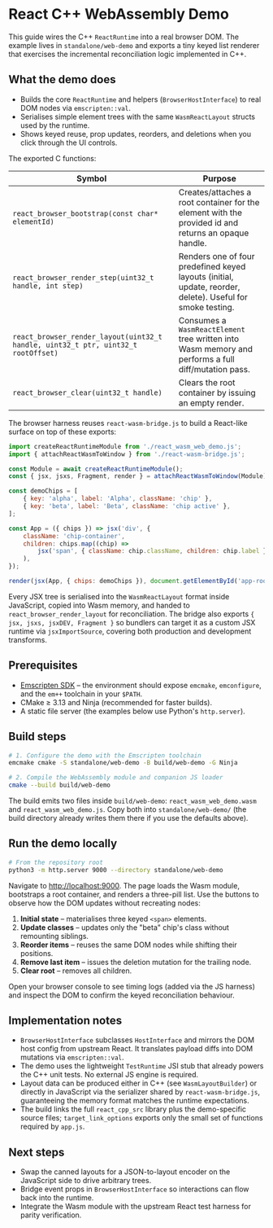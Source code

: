 # React C++ WebAssembly Demo

This guide wires the C++ `ReactRuntime` into a real browser DOM. The example lives in `standalone/web-demo` and exports a tiny keyed list renderer that exercises the incremental reconciliation logic implemented in C++.

## What the demo does

* Builds the core `ReactRuntime` and helpers (`BrowserHostInterface`) to real DOM nodes via `emscripten::val`.
* Serialises simple element trees with the same `WasmReactLayout` structs used by the runtime.
* Shows keyed reuse, prop updates, reorders, and deletions when you click through the UI controls.

The exported C functions:

| Symbol | Purpose |
| - | - |
| `react_browser_bootstrap(const char* elementId)` | Creates/attaches a root container for the element with the provided id and returns an opaque handle. |
| `react_browser_render_step(uint32_t handle, int step)` | Renders one of four predefined keyed layouts (initial, update, reorder, delete). Useful for smoke testing. |
| `react_browser_render_layout(uint32_t handle, uint32_t ptr, uint32_t rootOffset)` | Consumes a `WasmReactElement` tree written into Wasm memory and performs a full diff/mutation pass. |
| `react_browser_clear(uint32_t handle)` | Clears the root container by issuing an empty render. |

The browser harness reuses `react-wasm-bridge.js` to build a React-like surface on top of these exports:

```js
import createReactRuntimeModule from './react_wasm_web_demo.js';
import { attachReactWasmToWindow } from './react-wasm-bridge.js';

const Module = await createReactRuntimeModule();
const { jsx, jsxs, Fragment, render } = attachReactWasmToWindow(Module);

const demoChips = [
	{ key: 'alpha', label: 'Alpha', className: 'chip' },
	{ key: 'beta', label: 'Beta', className: 'chip active' },
];

const App = ({ chips }) => jsx('div', {
	className: 'chip-container',
	children: chips.map((chip) =>
		jsx('span', { className: chip.className, children: chip.label }, chip.key),
	),
});

render(jsx(App, { chips: demoChips }), document.getElementById('app-root'));
```

Every JSX tree is serialised into the `WasmReactLayout` format inside JavaScript, copied into Wasm memory, and handed to `react_browser_render_layout` for reconciliation. The bridge also exports `{ jsx, jsxs, jsxDEV, Fragment }` so bundlers can target it as a custom JSX runtime via `jsxImportSource`, covering both production and development transforms.

## Prerequisites

* [Emscripten SDK](https://emscripten.org/docs/getting_started/downloads.html) – the environment should expose `emcmake`, `emconfigure`, and the `em++` toolchain in your `$PATH`.
* CMake ≥ 3.13 and Ninja (recommended for faster builds).
* A static file server (the examples below use Python's `http.server`).

## Build steps

```bash
# 1. Configure the demo with the Emscripten toolchain
emcmake cmake -S standalone/web-demo -B build/web-demo -G Ninja

# 2. Compile the WebAssembly module and companion JS loader
cmake --build build/web-demo
```

The build emits two files inside `build/web-demo`: `react_wasm_web_demo.wasm` and `react_wasm_web_demo.js`. Copy both into `standalone/web-demo/` (the build directory already writes them there if you use the defaults above).

## Run the demo locally

```bash
# From the repository root
python3 -m http.server 9000 --directory standalone/web-demo
```

Navigate to <http://localhost:9000>. The page loads the Wasm module, bootstraps a root container, and renders a three-pill list. Use the buttons to observe how the DOM updates without recreating nodes:

1. **Initial state** – materialises three keyed `<span>` elements.
2. **Update classes** – updates only the "beta" chip's class without remounting siblings.
3. **Reorder items** – reuses the same DOM nodes while shifting their positions.
4. **Remove last item** – issues the deletion mutation for the trailing node.
5. **Clear root** – removes all children.

Open your browser console to see timing logs (added via the JS harness) and inspect the DOM to confirm the keyed reconciliation behaviour.

## Implementation notes

* `BrowserHostInterface` subclasses `HostInterface` and mirrors the DOM host config from upstream React. It translates payload diffs into DOM mutations via `emscripten::val`.
* The demo uses the lightweight `TestRuntime` JSI stub that already powers the C++ unit tests. No external JS engine is required.
* Layout data can be produced either in C++ (see `WasmLayoutBuilder`) or directly in JavaScript via the serializer shared by `react-wasm-bridge.js`, guaranteeing the memory format matches the runtime expectations.
* The build links the full `react_cpp_src` library plus the demo-specific source files; `target_link_options` exports only the small set of functions required by `app.js`.

## Next steps

* Swap the canned layouts for a JSON-to-layout encoder on the JavaScript side to drive arbitrary trees.
* Bridge event props in `BrowserHostInterface` so interactions can flow back into the runtime.
* Integrate the Wasm module with the upstream React test harness for parity verification.
